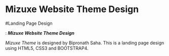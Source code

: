 # Mizuxe Website Theme Design
  #Landing Page Design

<feat>: **_Mizuxe Website Theme Design_**

_Mizuxe Theme_ is designed by Bipronath Saha. This is a landing page design using HTML5, CSS3 and BOOTSTRAP4.



